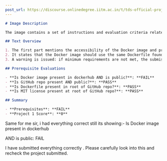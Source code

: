 ```yaml
---
post_url: https://discourse.onlinedegree.iitm.ac.in/t/tds-official-project1-discrepencies/171141/239
---
```

```markdown
# Image Description

The image contains a set of instructions and evaluation criteria related to a project submission. It focuses on the requirements for a Docker image and its corresponding GitHub repository.

## Text Overview

1. The first part mentions the accessibility of the Docker image and provides a command to run it using Podman.
2. It states that the Docker image should use the same Dockerfile found in the GitHub repository.
3. A warning is issued: if minimum requirements are not met, the submission will not be evaluated.

## Prerequisite Evaluations

- **Is Docker image present in dockerhub AND is public?**: **FAIL**
- **Is GitHub repo present AND public?**: **PASS**
- **Is Dockerfile present in root of GitHub repo?**: **PASS**
- **Is MIT license present at root of GitHub repo?**: **PASS**

## Summary

- **Prerequisites**: **FAIL**
- **Project 1 Score**: **0**
```

  
Same for me sir, i had everything correct still its showing:- Is Docker image present in dockerhub

AND is public: FAIL

I have submitted everything correctly . Please carefully look into this and recheck the project submitted.